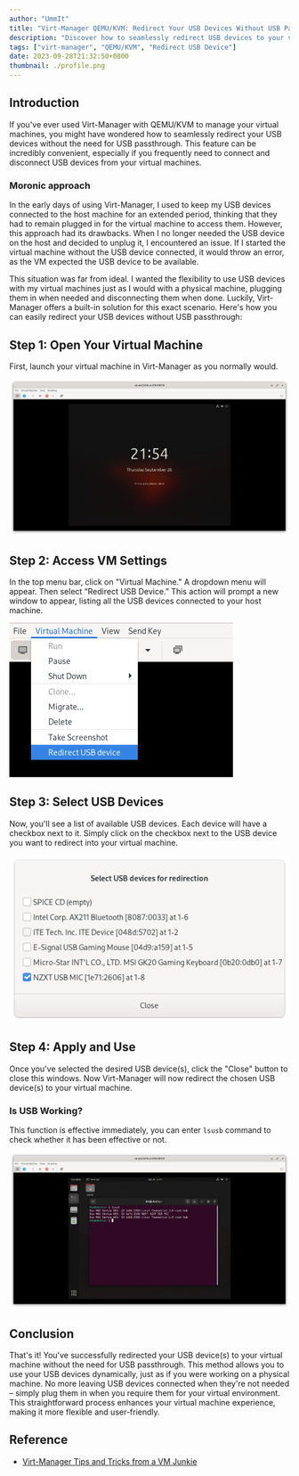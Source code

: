 ```yaml
---
author: "UmmIt"
title: "Virt-Manager QEMU/KVM: Redirect Your USB Devices Without USB Passthrough"
description: "Discover how to seamlessly redirect USB devices to your virtual machines in Virt-Manager with QEMU/KVM, without the need for USB passthrough. Enhance your virtual machine experience today!"
tags: ["virt-manager", "QEMU/KVM", "Redirect USB Device"]
date: 2023-09-28T21:32:50+0800
thumbnail: ./profile.png
---
```


## Introduction

If you've ever used Virt-Manager with QEMU/KVM to manage your virtual machines, you might have wondered how to seamlessly redirect your USB devices without the need for USB passthrough. This feature can be incredibly convenient, especially if you frequently need to connect and disconnect USB devices from your virtual machines.

### Moronic approach

In the early days of using Virt-Manager, I used to keep my USB devices connected to the host machine for an extended period, thinking that they had to remain plugged in for the virtual machine to access them. However, this approach had its drawbacks. When I no longer needed the USB device on the host and decided to unplug it, I encountered an issue. If I started the virtual machine without the USB device connected, it would throw an error, as the VM expected the USB device to be available.

This situation was far from ideal. I wanted the flexibility to use USB devices with my virtual machines just as I would with a physical machine, plugging them in when needed and disconnecting them when done. Luckily, Virt-Manager offers a built-in solution for this exact scenario. Here's how you can easily redirect your USB devices without USB passthrough:

## Step 1: Open Your Virtual Machine

First, launch your virtual machine in Virt-Manager as you normally would.

![open-virt-manager](./open-virt-manager.png)

## Step 2: Access VM Settings

In the top menu bar, click on "Virtual Machine." A dropdown menu will appear. Then select “Redirect USB Device.” This action will prompt a new window to appear, listing all the USB devices connected to your host machine.

![USB](./open-menu-2.png)

## Step 3: Select USB Devices

Now, you'll see a list of available USB devices. Each device will have a checkbox next to it. Simply click on the checkbox next to the USB device you want to redirect into your virtual machine.

![USB](./select.png)

## Step 4: Apply and Use

Once you've selected the desired USB device(s), click the "Close" button to close this windows. Now Virt-Manager will now redirect the chosen USB device(s) to your virtual machine.

### Is USB Working?

This function is effective immediately, you can enter `lsusb` command to check whether it has been effective or not.

![lsusb](./lsusb.png)

## Conclusion

That's it! You've successfully redirected your USB device(s) to your virtual machine without the need for USB passthrough. This method allows you to use your USB devices dynamically, just as if you were working on a physical machine. No more leaving USB devices connected when they're not needed – simply plug them in when you require them for your virtual environment. This straightforward process enhances your virtual machine experience, making it more flexible and user-friendly.

## Reference

- [Virt-Manager Tips and Tricks from a VM Junkie](https://onion.tube/watch?v=9FBhcOnCxM8)